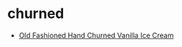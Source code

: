 # churned

 * [Old Fashioned Hand Churned Vanilla Ice Cream](../../index/o/old-fashioned-hand-churned-vanilla-ice-cream.json)
